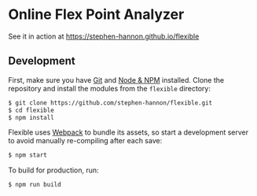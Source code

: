 # Online Flex Point Analyzer

See it in action at https://stephen-hannon.github.io/flexible

## Development

First, make sure you have [Git](https://git-scm.com/) and [Node & NPM](https://nodejs.org/) installed. Clone the repository and install the modules from the `flexible` directory:

```bash
$ git clone https://github.com/stephen-hannon/flexible.git
$ cd flexible
$ npm install
```

Flexible uses [Webpack](https://webpack.js.org/) to bundle its assets, so start a development server to avoid manually re-compiling after each save:

```bash
$ npm start
```

To build for production, run:

```bash
$ npm run build
```